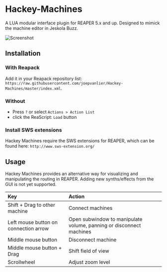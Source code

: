 # Hackey-Machines
A LUA modular interface plugin for REAPER 5.x and up. Designed to mimick the machine editor in Jeskola Buzz.

![Screenshot](https://i.imgur.com/WP1kY6h.png)

## Installation
### With Reapack
Add it in your Reapack repository list: `https://raw.githubusercontent.com/joepvanlier/Hackey-Machines/master/index.xml`.

### Without
- Press `?` or select `Actions > Action List`
- click the ReaScript: `Load` button

### Install SWS extensions
Hackey Machines require the SWS extensions for REAPER, which can be found here: `http://www.sws-extension.org/`

## Usage
Hackey Machines provides an alternative way for visualizing and manipulating the routing in REAPER. Adding 
new synths/effects from the GUI is not yet supported.

| Key                   		| Action                                                                |
|:--------------------------------------|:----------------------------------------------------------------------|
| Shift + Drag to other machine | Connect machines |
| Left mouse button on connection arrow | Open subwindow to manipulate volume, panning or disconnect machines |
| Middle mouse button | Disconnect machine |
| Middle mouse button + Drag | Shift field of view |
| Scrollwheel | Adjust zoom level |



